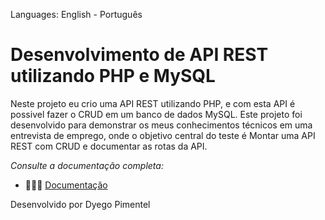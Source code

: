Languages: English - Português

# Desenvolvimento de API REST utilizando PHP e MySQL

Neste projeto eu crio uma API REST utilizando PHP, e com esta API é possivel fazer o CRUD em um banco de dados MySQL.
Este projeto foi desenvolvido para demonstrar os meus conhecimentos técnicos em uma entrevista de emprego, onde o objetivo central do teste é Montar uma API REST com CRUD e documentar as rotas da API.

*Consulte a documentação completa:*

- 👩🏻‍💻 [Documentação ](https://dyego-pimentel.gitbook.io/api-rest-and-crud/)



Desenvolvido por Dyego Pimentel
